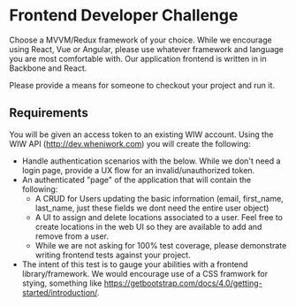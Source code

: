 # Frontend Developer Challenge

Choose a MVVM/Redux framework of your choice. While we encourage using React, Vue or Angular, please use whatever framework and language you are most comfortable with. Our application frontend is written in in Backbone and React.

Please provide a means for someone to checkout your project and run it.

## Requirements

You will be given an access token to an existing WIW account.  Using the WIW API (http://dev.wheniwork.com) you will create the following:

- Handle authentication scenarios with the below.  While we don't need a login page, provide a UX flow for an invalid/unauthorized token.
- An authenticated "page" of the application that will contain the following:
  - A CRUD for Users updating the basic information (email, first_name, last_name, just these fields we dont need the entire user object)
  - A UI to assign and delete locations associated to a user.  Feel free to create locations in the web UI so they are available to add and remove from a user.
  - While we are not asking for 100% test coverage, please demonstrate writing frontend tests against your project.
- The intent of this test is to gauge your abilities with a frontend library/framework.  We would encourage use of a CSS framwork for stying, something like https://getbootstrap.com/docs/4.0/getting-started/introduction/.


